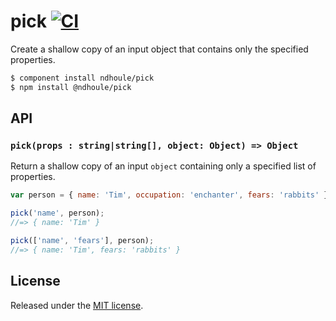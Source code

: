 # pick [![CI][ci-badge]][ci-link]

Create a shallow copy of an input object that contains only the specified properties.

```sh
$ component install ndhoule/pick
$ npm install @ndhoule/pick
```

## API

### `pick(props : string|string[], object: Object) => Object`

Return a shallow copy of an input `object` containing only a specified list of properties.

```javascript
var person = { name: 'Tim', occupation: 'enchanter', fears: 'rabbits' };

pick('name', person);
//=> { name: 'Tim' }

pick(['name', 'fears'], person);
//=> { name: 'Tim', fears: 'rabbits' }
```

## License

Released under the [MIT license](LICENSE.md).

[ci-link]: https://travis-ci.org/ndhoule/pick
[ci-badge]: https://travis-ci.org/ndhoule/pick.svg?branch=master
